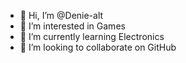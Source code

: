 - 👋 Hi, I’m @Denie-alt
- 👀 I’m interested in Games
- 🌱 I’m currently learning Electronics
- 💞️ I’m looking to collaborate on GitHub
